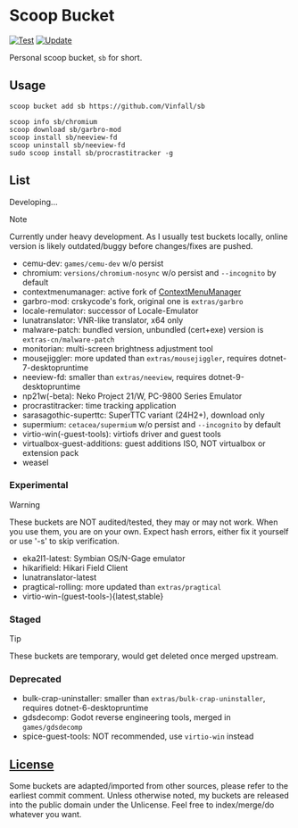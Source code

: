 # Scoop Bucket

[![Test](https://github.com/Vinfall/sb/actions/workflows/test.yml/badge.svg)](https://github.com/Vinfall/sb/actions/workflows/test.yml) [![Update](https://github.com/Vinfall/sb/actions/workflows/update.yml/badge.svg)](https://github.com/Vinfall/sb/actions/workflows/update.yml)

Personal scoop bucket, `sb` for short.

## Usage

```pwsh
scoop bucket add sb https://github.com/Vinfall/sb

scoop info sb/chromium
scoop download sb/garbro-mod
scoop install sb/neeview-fd
scoop uninstall sb/neeview-fd
sudo scoop install sb/procrastitracker -g
```

## List

Developing...

> [!NOTE]
> Currently under heavy development.
> As I usually test buckets locally, online version is likely outdated/buggy before changes/fixes are pushed.

- cemu-dev: `games/cemu-dev` w/o persist
- chromium: `versions/chromium-nosync` w/o persist and `--incognito` by default
- contextmenumanager: active fork of [ContextMenuManager][ContextMenuManager]
- garbro-mod: crskycode's fork, original one is `extras/garbro`
- locale-remulator: successor of Locale-Emulator
- lunatranslator: VNR-like translator, x64 only
- malware-patch: bundled version, unbundled (cert+exe) version is `extras-cn/malware-patch`
- monitorian: multi-screen brightness adjustment tool
- mousejiggler: more updated than `extras/mousejiggler`, requires dotnet-7-desktopruntime
- neeview-fd: smaller than `extras/neeview`, requires dotnet-9-desktopruntime
- np21w(-beta): Neko Project 21/W, PC-9800 Series Emulator
- procrastitracker: time tracking application
- sarasagothic-superttc: SuperTTC variant (24H2+), download only
- supermium: `cetacea/supermium` w/o persist and `--incognito` by default
- virtio-win(-guest-tools): virtiofs driver and guest tools
- virtualbox-guest-additions: guest additions ISO, NOT virtualbox or extension pack
- weasel

### Experimental

> [!WARNING]
> These buckets are NOT audited/tested, they may or may not work.
> When you use them, you are on your own.
> Expect hash errors, either fix it yourself or use '-s' to skip verification.

- eka2l1-latest: Symbian OS/N-Gage emulator
- hikarifield: Hikari Field Client
- lunatranslator-latest
- pragtical-rolling: more updated than `extras/pragtical`
- virtio-win-(guest-tools-){latest,stable}

### Staged

> [!TIP]
> These buckets are temporary, would get deleted once merged upstream.

### Deprecated

- bulk-crap-uninstaller: smaller than `extras/bulk-crap-uninstaller`, requires dotnet-6-desktopruntime
- gdsdecomp: Godot reverse engineering tools, merged in `games/gdsdecomp`
- spice-guest-tools: NOT recommended, use `virtio-win` instead

## [License](LICENSE)

Some buckets are adapted/imported from other sources, please refer to the earliest commit comment.
Unless otherwise noted, my buckets are released into the public domain under the Unlicense.
Feel free to index/merge/do whatever you want.

[ContextMenuManager]: https://github.com/BluePointLilac/ContextMenuManager
